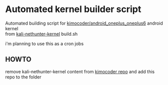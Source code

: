 # Automated kernel builder script

Automated building script for [kimocoder/android_oneplus_oneplus6](https://github.com/kimocoder/android_kernel_oneplus_oneplus6) android kernel<br>
from [kali-nethunter-kernel](https://gitlab.com/kalilinux/nethunter/build-scripts/kali-nethunter-kernel) build.sh

i'm planning to use this as a cron jobs

## HOWTO

remove kali-nethunter-kernel content from [kimocoder repo](https://github.com/kimocoder/android_kernel_oneplus_oneplus6)
and add this repo to the folder
